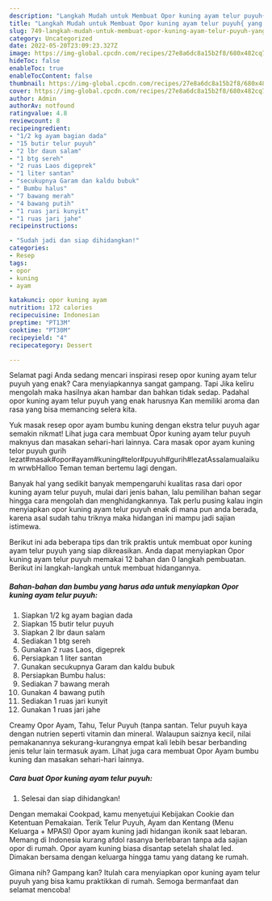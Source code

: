```yaml
---
description: "Langkah Mudah untuk Membuat Opor kuning ayam telur puyuh{ yang Bisa Manjain Lidah,  Menu Buat lebaran"
title: "Langkah Mudah untuk Membuat Opor kuning ayam telur puyuh{ yang Bisa Manjain Lidah,  Menu Buat lebaran"
slug: 749-langkah-mudah-untuk-membuat-opor-kuning-ayam-telur-puyuh-yang-bisa-manjain-lidah-menu-buat-lebaran
category: Uncategorized
date: 2022-05-20T23:09:23.327Z
image: https://img-global.cpcdn.com/recipes/27e8a6dc8a15b2f8/680x482cq70/opor-kuning-ayam-telur-puyuh-foto-resep-utama.jpg
hideToc: false
enableToc: true
enableTocContent: false
thumbnail: https://img-global.cpcdn.com/recipes/27e8a6dc8a15b2f8/680x482cq70/opor-kuning-ayam-telur-puyuh-foto-resep-utama.jpg
cover: https://img-global.cpcdn.com/recipes/27e8a6dc8a15b2f8/680x482cq70/opor-kuning-ayam-telur-puyuh-foto-resep-utama.jpg
author: Admin
authorAv: notfound
ratingvalue: 4.8
reviewcount: 8
recipeingredient:
- "1/2 kg ayam bagian dada"
- "15 butir telur puyuh"
- "2 lbr daun salam"
- "1 btg sereh"
- "2 ruas Laos digeprek"
- "1 liter santan"
- "secukupnya Garam dan kaldu bubuk"
- " Bumbu halus"
- "7 bawang merah"
- "4 bawang putih"
- "1 ruas jari kunyit"
- "1 ruas jari jahe"
recipeinstructions:

- "Sudah jadi dan siap dihidangkan!"
categories:
- Resep
tags:
- opor
- kuning
- ayam

katakunci: opor kuning ayam 
nutrition: 172 calories
recipecuisine: Indonesian
preptime: "PT13M"
cooktime: "PT30M"
recipeyield: "4"
recipecategory: Dessert

---
```



Selamat pagi Anda sedang mencari inspirasi resep opor kuning ayam telur puyuh yang enak? Cara menyiapkannya sangat gampang. Tapi Jika keliru mengolah maka hasilnya akan hambar dan bahkan tidak sedap. Padahal opor kuning ayam telur puyuh yang enak harusnya Kan memiliki aroma dan rasa yang bisa memancing selera kita.


Yuk masak resep opor ayam bumbu kuning dengan ekstra telur puyuh agar semakin nikmat! Lihat juga cara membuat Opor kuning ayam telur puyuh maknyus dan masakan sehari-hari lainnya. Cara masak opor ayam kuning telor puyuh gurih lezat#masak#opor#ayam#kuning#telor#puyuh#gurih#lezatAssalamualaikum wrwbHalloo Teman teman bertemu lagi dengan.

Banyak hal yang sedikit banyak mempengaruhi kualitas rasa dari opor kuning ayam telur puyuh, mulai dari jenis bahan, lalu pemilihan bahan segar hingga cara mengolah dan menghidangkannya. Tak perlu pusing kalau ingin menyiapkan opor kuning ayam telur puyuh enak di mana pun anda berada, karena asal sudah tahu triknya maka hidangan ini mampu jadi sajian istimewa.


Berikut ini ada beberapa tips dan trik praktis untuk membuat opor kuning ayam telur puyuh yang siap dikreasikan. Anda dapat menyiapkan Opor kuning ayam telur puyuh memakai 12 bahan dan 0 langkah pembuatan. Berikut ini langkah-langkah untuk membuat hidangannya.

<!--inarticleads1-->

##### Bahan-bahan dan bumbu yang harus ada untuk menyiapkan Opor kuning ayam telur puyuh:

1. Siapkan 1/2 kg ayam bagian dada
1. Siapkan 15 butir telur puyuh
1. Siapkan 2 lbr daun salam
1. Sediakan 1 btg sereh
1. Gunakan 2 ruas Laos, digeprek
1. Persiapkan 1 liter santan
1. Gunakan secukupnya Garam dan kaldu bubuk
1. Persiapkan  Bumbu halus:
1. Sediakan 7 bawang merah
1. Gunakan 4 bawang putih
1. Sediakan 1 ruas jari kunyit
1. Gunakan 1 ruas jari jahe


Creamy Opor Ayam, Tahu, Telur Puyuh (tanpa santan. Telur puyuh kaya dengan nutrien seperti vitamin dan mineral. Walaupun saiznya kecil, nilai pemakanannya sekurang-kurangnya empat kali lebih besar berbanding jenis telur lain termasuk ayam. Lihat juga cara membuat Opor Ayam bumbu kuning dan masakan sehari-hari lainnya. 

<!--inarticleads2-->

##### Cara buat Opor kuning ayam telur puyuh:


1. Selesai dan siap dihidangkan!

Dengan memakai Cookpad, kamu menyetujui Kebijakan Cookie dan Ketentuan Pemakaian. Terik Telur Puyuh, Ayam dan Kentang (Menu Keluarga + MPASI) Opor ayam kuning jadi hidangan ikonik saat lebaran. Memang di Indonesia kurang afdol rasanya berlebaran tanpa ada sajian opor di rumah. Opor ayam kuning biasa disantap setelah shalat Ied. Dimakan bersama dengan keluarga hingga tamu yang datang ke rumah. 

Gimana nih? Gampang kan? Itulah cara menyiapkan opor kuning ayam telur puyuh yang bisa kamu praktikkan di rumah. Semoga bermanfaat dan selamat mencoba!
